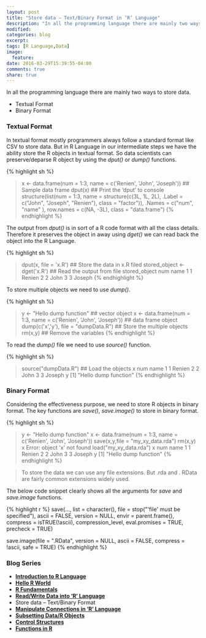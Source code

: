 ```yaml
---
layout: post
title: "Store data – Text/Binary Format in ‘R’ Language"
description: "In all the programming language there are mainly two ways to store data."
modified:
categories: blog
excerpt:
tags: [R Language,Data]
image:
  feature:
date: 2016-03-29T15:39:55-04:00
comments: true
share: true
---
```


In all the programming language there are mainly two ways to store data.

* Textual Format 
* Binary Format 

### Textual Format 

In textual format mostly programmers always follow a standard format like CSV to store data. But in R Language in our intermediate steps we have the ability store the R objects in textual format. So data scientists can preserve/deparse R object by using the _dput()_ or _dump()_ functions. 


{% highlight sh %}
> x <- data.frame(num = 1:3, name = c('Renien', 'John', 'Joseph')) ## Sample data frame
> dput(x) ## Print the ‘dput’ to console
structure(list(num = 1:3, name = structure(c(3L, 1L, 2L), .Label = c("John", 
"Joseph", "Renien"), class = "factor")), .Names = c("num", "name"
), row.names = c(NA, -3L), class = "data.frame")
{% endhighlight %}

The output from _dput()_ is in sort of a R code format with all the class details. Therefore it preserves the object in away using _dget()_ we can read back the object into the R Language.

{% highlight sh %}
> dput(x, file = 'x.R') ## Store the data in x.R filed
> stored_object <- dget('x.R') ## Read the output from file
> stored_object
  num   name
1   1 Renien
2   2   John
3   3 Joseph
{% endhighlight %}

To store multiple objects we need to use _dump()_.

{% highlight sh %}
> y <- "Hello dump function" ## vector object
> x <- data.frame(num = 1:3, name = c('Renien', 'John', 'Joseph')) ## data frame object
> dump(c('x','y'), file = "dumpData.R") ## Store the multiple objects
> rm(x,y) ## Remove the variables 
{% endhighlight %}

To read the _dump()_ file we need to use _source()_ function.

{% highlight sh %}
> source("dumpData.R") ## Load the objects 
> x
  num   name
1   1 Renien
2   2   John
3   3 Joseph
> y
[1] "Hello dump function"
{% endhighlight %}

### Binary Format 

Considering the effectiveness purpose, we need to store R objects in binary format. The key functions are _save()_, _save.image()_ to store in binary format.

{% highlight sh %}
> y <- "Hello dump function"
> x <- data.frame(num = 1:3, name = c('Renien', 'John', 'Joseph'))
> save(x,y,file = "my_xy_data.rda")
> rm(x,y)
> x
Error: object 'x' not found
> load("my_xy_data.rda")
> x
  num   name
1   1 Renien
2   2   John
3   3 Joseph
> y
[1] "Hello dump function"
{% endhighlight %}

> To store the data we can use any file extensions. But .rda and . RData are fairly common extensions widely used.

The below code snippet clearly shows all the arguments for _save_ and _save.image_ functions.

{% highlight r %}
save(..., list = character(),
     file = stop("'file' must be specified"),
     ascii = FALSE, version = NULL, envir = parent.frame(),
     compress = isTRUE(!ascii), compression_level,
     eval.promises = TRUE, precheck = TRUE)

save.image(file = ".RData", version = NULL, ascii = FALSE,
           compress = !ascii, safe = TRUE)
{% endhighlight %}

### Blog Series
* [**Introduction to R Language**](/articles/introduction-to-r-language/)
* [**Hello R World**](/blog/hello-r-world/)
* [**R Fundamentals**](/blog/r-fundamentals/)
* [**Read/Write Data into ‘R’ Language**](/blog/read-write-data/)
* Store data – Text/Binary Format
* [**Manipulate Connections in ‘R’ Language**](/blog/connections/)
* [**Subsetting Data/R Objects**](/blog/subsetting/)
* [**Control Structures**](/blog/control-strcuture/)
* [**Functions in R**](/blog/functions/)